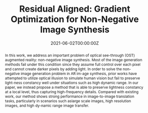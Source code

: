 ---
# Activate this widget? true/false
active: false
title: "Residual Aligned: Gradient Optimization for Non-Negative Image Synthesis"

# Authors
# If you created a profile for a user (e.g. the default `admin` user), write the username (folder name) here 
# and it will be replaced with their full name and linked to their profile.
authors:
- Flora Yu Shen
- Katie Luo
- Guandao Yang
- Harald Haraldsson
- Serge Belongie

# Author notes (optional)
# author_notes:
# - "Equal contribution"
# - "Equal contribution"

date: "2021-06-02T00:00:00Z"
doi: ""

# Schedule page publish date (NOT publication's date).
publishDate: "2020-01-01T00:00:00Z"

# Publication type.
# Legend: 0 = Uncategorized; 1 = Conference paper; 2 = Journal article;
# 3 = Preprint / Working Paper; 4 = Report; 5 = Book; 6 = Book section;
# 7 = Thesis; 8 = Patent
publication_types: ["1"]

# Publication name and optional abbreviated publication name.
publication: In *Fifth Workshop on Computer Vision for AR/VR, International Conference on Computer Vision 2021*
publication_short: In *CV4ARVR Workshop, ICCV 2021*

abstract: "In this work, we address an important problem of optical see-through (OST) augmented reality: non-negative image synthesis. Most of the image generation methods fail under this condition since they assume full control over each pixel and cannot create darker pixels by adding light. In order to solve the non-negative image generation problem in AR im-age synthesis, prior works have attempted to utilize optical illusion to simulate human vision but fail to preserve light-ness constancy well under situations such as high dynamic range. In our paper, we instead propose a method that is able to preserve lightness constancy at a local level, thus capturing high-frequency details. Compared with existing work, our method shows strong performance in image-to-image translation tasks, particularly in scenarios such aslarge scale images, high resolution images, and high dy-namic range image transfer."

# Summary. An optional shortened abstract.
# summary: Lorem ipsum dolor sit amet, consectetur adipiscing elit. Duis posuere tellus ac convallis placerat. Proin tincidunt magna sed ex sollicitudin condimentum.

tags: ["ar"]

# Display this page in the Featured widget?
featured: false

# Custom links (uncomment lines below)
# links:
# - name: Custom Link
#   url: http://example.org

url_pdf: 'https://arxiv.org/abs/2202.04036'
url_code: 'https://github.com/Florassss/ResidualAligned'
url_dataset: ''
url_poster: ''
url_project: ''
url_slides: ''
url_source: ''
url_video: 'https://www.youtube.com/watch?v=lAfM5I8b6vM'

# Featured image
# To use, add an image named `featured.jpg/png` to your page's folder. 
image:
  caption: 'StayPositive, Gradient Loss framework diagram, showing the iterative update of the image.'
  focal_point: ""
  preview_only: false

---